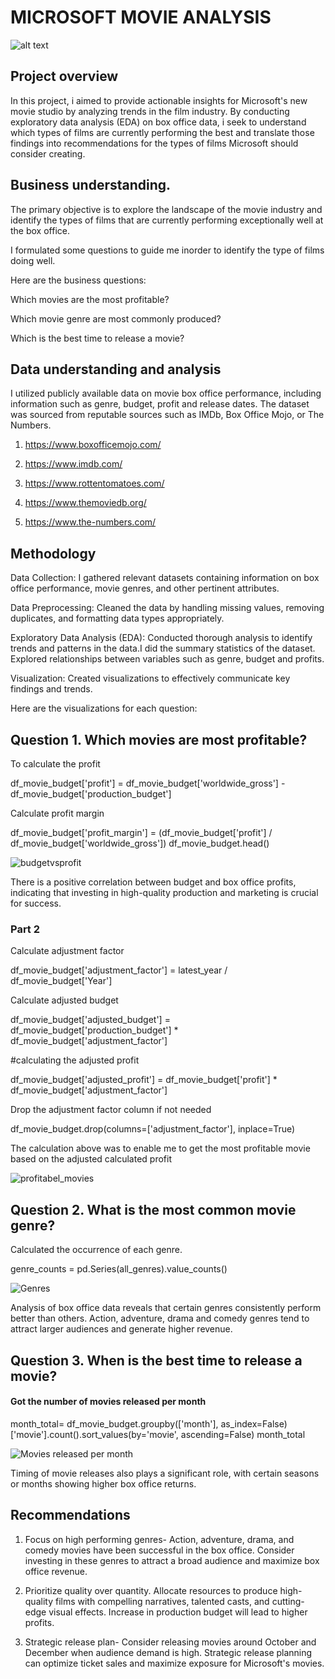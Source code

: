 # MICROSOFT MOVIE ANALYSIS

![alt text](../visual_data/microsoft_logo.png)

## Project overview
In this project, i aimed to provide actionable insights for Microsoft's new movie studio by analyzing trends in the film industry. By conducting exploratory data analysis (EDA) on box office data, i seek to understand which types of films are currently performing the best and translate those findings into recommendations for the types of films Microsoft should consider creating.

## Business understanding.
The primary objective is to explore the landscape of the movie industry and identify the types of films that are currently performing exceptionally well at the box office.

I formulated some questions to guide me inorder to identify the type of films doing well.

Here are the business questions:

Which movies are the most profitable?

Which movie genre are most commonly produced?

Which is the best time to release a movie?

## Data understanding and analysis

 I utilized publicly available data on movie box office performance, including information such as genre, budget, profit and release dates. The dataset was sourced from reputable sources such as IMDb, Box Office Mojo, or The Numbers.

1. https://www.boxofficemojo.com/

2. https://www.imdb.com/

3. https://www.rottentomatoes.com/

4. https://www.themoviedb.org/

5. https://www.the-numbers.com/


## Methodology
Data Collection: I gathered relevant datasets containing information on box office performance, movie genres, and other pertinent attributes.

Data Preprocessing: Cleaned the data by handling missing values, removing duplicates, and formatting data types appropriately.

Exploratory Data Analysis (EDA): Conducted thorough analysis to identify trends and patterns in the data.I did the summary statistics of the dataset. Explored relationships between variables such as genre, budget and profits.

Visualization: Created visualizations  to effectively communicate key findings and trends.

Here are the visualizations for  each question:

## Question 1. Which movies are most profitable?

To calculate the profit

df_movie_budget['profit'] = df_movie_budget['worldwide_gross'] - df_movie_budget['production_budget']

Calculate profit margin

df_movie_budget['profit_margin'] = (df_movie_budget['profit'] / df_movie_budget['worldwide_gross'])
df_movie_budget.head()

![budgetvsprofit](<../visual_data/budget vs profit.png>)

There is a positive correlation between budget and box office profits, indicating that investing in high-quality production and marketing is crucial for success.

### Part 2
Calculate adjustment factor

df_movie_budget['adjustment_factor'] = latest_year / df_movie_budget['Year']

Calculate adjusted budget

df_movie_budget['adjusted_budget'] = df_movie_budget['production_budget'] * df_movie_budget['adjustment_factor']

#calculating the adjusted profit

df_movie_budget['adjusted_profit'] = df_movie_budget['profit'] * df_movie_budget['adjustment_factor']

Drop the adjustment factor column if not needed

df_movie_budget.drop(columns=['adjustment_factor'], inplace=True)

The calculation above was to enable me to get the most profitable movie based on the adjusted calculated profit

![profitabel_movies](../visual_data/most_profitable_movies.png)

## Question 2. What is the most common movie genre?

Calculated the occurrence of each genre.

genre_counts = pd.Series(all_genres).value_counts()

![Genres](<../visual_data/histogram of genres.png>)

Analysis of box office data reveals that certain genres consistently perform better than others. Action, adventure, drama and comedy genres tend to attract larger audiences and generate higher revenue.

## Question 3. When is the best time to release a movie?

#### Got the number of movies released per month

month_total= df_movie_budget.groupby(['month'], as_index=False)['movie'].count().sort_values(by='movie', ascending=False)
month_total

![Movies released per month](<../visual_data/num of movies per month.png>)

Timing of movie releases also plays a significant role, with certain seasons or months showing higher box office returns.


## Recommendations
1. Focus on high performing genres- Action, adventure, drama, and comedy movies have been successful in the box office. Consider investing in these genres to attract a broad audience and maximize box office revenue.

2. Prioritize quality over quantity. Allocate resources to produce high-quality films with compelling narratives, talented casts, and cutting-edge visual effects. Increase in production budget will lead to higher profits.

3. Strategic release plan- Consider releasing movies around October and December when audience demand is high. Strategic release planning can optimize ticket sales and maximize exposure for Microsoft's movies.
